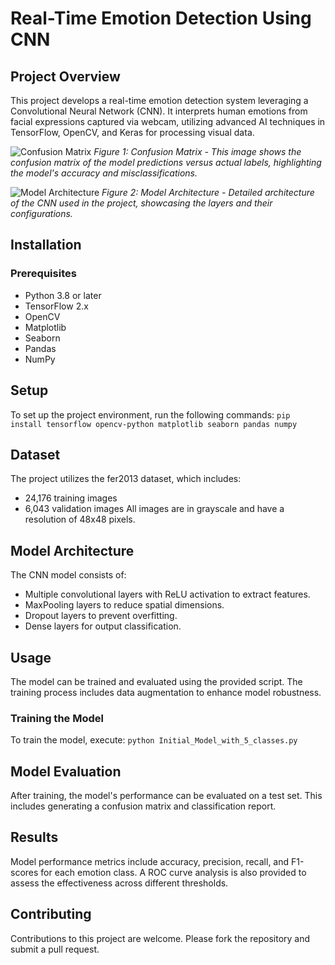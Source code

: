 # Real-Time Emotion Detection Using CNN

## Project Overview

This project develops a real-time emotion detection system leveraging a Convolutional Neural Network (CNN). It interprets human emotions from facial expressions captured via webcam, utilizing advanced AI techniques in TensorFlow, OpenCV, and Keras for processing visual data.

![Confusion Matrix]([URL_to_confusion_matrix_image](https://github.com/ACM40960/project-apoorvchikara/blob/main/image.png))
*Figure 1: Confusion Matrix - This image shows the confusion matrix of the model predictions versus actual labels, highlighting the model's accuracy and misclassifications.*

![Model Architecture]([URL_to_model_architecture_image](https://github.com/ACM40960/project-apoorvchikara/blob/main/ModelArchitecture.png))
*Figure 2: Model Architecture - Detailed architecture of the CNN used in the project, showcasing the layers and their configurations.*

## Installation

### Prerequisites
- Python 3.8 or later
- TensorFlow 2.x
- OpenCV
- Matplotlib
- Seaborn
- Pandas
- NumPy

## Setup
To set up the project environment, run the following commands:
`pip install tensorflow opencv-python matplotlib seaborn pandas numpy`

## Dataset
The project utilizes the fer2013 dataset, which includes:
- 24,176 training images
- 6,043 validation images
All images are in grayscale and have a resolution of 48x48 pixels.

## Model Architecture
The CNN model consists of:
- Multiple convolutional layers with ReLU activation to extract features.
- MaxPooling layers to reduce spatial dimensions.
- Dropout layers to prevent overfitting.
- Dense layers for output classification.

## Usage
The model can be trained and evaluated using the provided script. The training process includes data augmentation to enhance model robustness.

### Training the Model
To train the model, execute:
`python Initial_Model_with_5_classes.py`

## Model Evaluation
After training, the model's performance can be evaluated on a test set. This includes generating a confusion matrix and classification report.

## Results
Model performance metrics include accuracy, precision, recall, and F1-scores for each emotion class. A ROC curve analysis is also provided to assess the effectiveness across different thresholds.

## Contributing
Contributions to this project are welcome. Please fork the repository and submit a pull request.
